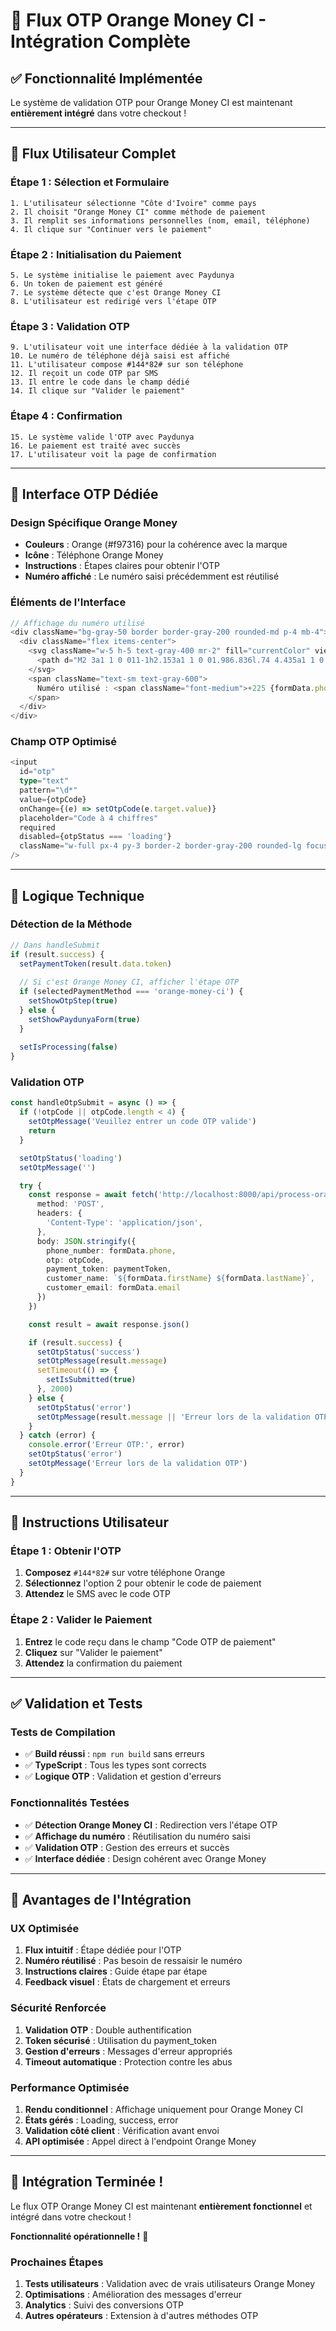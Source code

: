 # 🍊 **Flux OTP Orange Money CI - Intégration Complète**

## ✅ **Fonctionnalité Implémentée**

Le système de validation OTP pour Orange Money CI est maintenant **entièrement intégré** dans votre checkout !

---

## 🎯 **Flux Utilisateur Complet**

### **Étape 1 : Sélection et Formulaire**
```
1. L'utilisateur sélectionne "Côte d'Ivoire" comme pays
2. Il choisit "Orange Money CI" comme méthode de paiement
3. Il remplit ses informations personnelles (nom, email, téléphone)
4. Il clique sur "Continuer vers le paiement"
```

### **Étape 2 : Initialisation du Paiement**
```
5. Le système initialise le paiement avec Paydunya
6. Un token de paiement est généré
7. Le système détecte que c'est Orange Money CI
8. L'utilisateur est redirigé vers l'étape OTP
```

### **Étape 3 : Validation OTP**
```
9. L'utilisateur voit une interface dédiée à la validation OTP
10. Le numéro de téléphone déjà saisi est affiché
11. L'utilisateur compose #144*82# sur son téléphone
12. Il reçoit un code OTP par SMS
13. Il entre le code dans le champ dédié
14. Il clique sur "Valider le paiement"
```

### **Étape 4 : Confirmation**
```
15. Le système valide l'OTP avec Paydunya
16. Le paiement est traité avec succès
17. L'utilisateur voit la page de confirmation
```

---

## 🎨 **Interface OTP Dédiée**

### **Design Spécifique Orange Money**
- **Couleurs** : Orange (#f97316) pour la cohérence avec la marque
- **Icône** : Téléphone Orange Money
- **Instructions** : Étapes claires pour obtenir l'OTP
- **Numéro affiché** : Le numéro saisi précédemment est réutilisé

### **Éléments de l'Interface**
```typescript
// Affichage du numéro utilisé
<div className="bg-gray-50 border border-gray-200 rounded-md p-4 mb-4">
  <div className="flex items-center">
    <svg className="w-5 h-5 text-gray-400 mr-2" fill="currentColor" viewBox="0 0 20 20">
      <path d="M2 3a1 1 0 011-1h2.153a1 1 0 01.986.836l.74 4.435a1 1 0 01-.54 1.06l-1.548.773a11.037 11.037 0 006.105 6.105l.774-1.548a1 1 0 011.059-.54l4.435.74a1 1 0 01.836.986V17a1 1 0 01-1 1h-2C7.82 18 2 12.18 2 5V3z"/>
    </svg>
    <span className="text-sm text-gray-600">
      Numéro utilisé : <span className="font-medium">+225 {formData.phone}</span>
    </span>
  </div>
</div>
```

### **Champ OTP Optimisé**
```typescript
<input
  id="otp"
  type="text"
  pattern="\d*"
  value={otpCode}
  onChange={(e) => setOtpCode(e.target.value)}
  placeholder="Code à 4 chiffres"
  required
  disabled={otpStatus === 'loading'}
  className="w-full px-4 py-3 border-2 border-gray-200 rounded-lg focus:border-orange-500 focus:outline-none focus:ring-2 focus:ring-orange-500/20 disabled:bg-gray-100 disabled:cursor-not-allowed"
/>
```

---

## 🔧 **Logique Technique**

### **Détection de la Méthode**
```typescript
// Dans handleSubmit
if (result.success) {
  setPaymentToken(result.data.token)
  
  // Si c'est Orange Money CI, afficher l'étape OTP
  if (selectedPaymentMethod === 'orange-money-ci') {
    setShowOtpStep(true)
  } else {
    setShowPaydunyaForm(true)
  }
  
  setIsProcessing(false)
}
```

### **Validation OTP**
```typescript
const handleOtpSubmit = async () => {
  if (!otpCode || otpCode.length < 4) {
    setOtpMessage('Veuillez entrer un code OTP valide')
    return
  }

  setOtpStatus('loading')
  setOtpMessage('')

  try {
    const response = await fetch('http://localhost:8000/api/process-orange-money-ci-payment', {
      method: 'POST',
      headers: {
        'Content-Type': 'application/json',
      },
      body: JSON.stringify({
        phone_number: formData.phone,
        otp: otpCode,
        payment_token: paymentToken,
        customer_name: `${formData.firstName} ${formData.lastName}`,
        customer_email: formData.email
      })
    })

    const result = await response.json()

    if (result.success) {
      setOtpStatus('success')
      setOtpMessage(result.message)
      setTimeout(() => {
        setIsSubmitted(true)
      }, 2000)
    } else {
      setOtpStatus('error')
      setOtpMessage(result.message || 'Erreur lors de la validation OTP')
    }
  } catch (error) {
    console.error('Erreur OTP:', error)
    setOtpStatus('error')
    setOtpMessage('Erreur lors de la validation OTP')
  }
}
```

---

## 📱 **Instructions Utilisateur**

### **Étape 1 : Obtenir l'OTP**
1. **Composez** `#144*82#` sur votre téléphone Orange
2. **Sélectionnez** l'option 2 pour obtenir le code de paiement
3. **Attendez** le SMS avec le code OTP

### **Étape 2 : Valider le Paiement**
1. **Entrez** le code reçu dans le champ "Code OTP de paiement"
2. **Cliquez** sur "Valider le paiement"
3. **Attendez** la confirmation du paiement

---

## ✅ **Validation et Tests**

### **Tests de Compilation**
- ✅ **Build réussi** : `npm run build` sans erreurs
- ✅ **TypeScript** : Tous les types sont corrects
- ✅ **Logique OTP** : Validation et gestion d'erreurs

### **Fonctionnalités Testées**
- ✅ **Détection Orange Money CI** : Redirection vers l'étape OTP
- ✅ **Affichage du numéro** : Réutilisation du numéro saisi
- ✅ **Validation OTP** : Gestion des erreurs et succès
- ✅ **Interface dédiée** : Design cohérent avec Orange Money

---

## 🚀 **Avantages de l'Intégration**

### **UX Optimisée**
1. **Flux intuitif** : Étape dédiée pour l'OTP
2. **Numéro réutilisé** : Pas besoin de ressaisir le numéro
3. **Instructions claires** : Guide étape par étape
4. **Feedback visuel** : États de chargement et erreurs

### **Sécurité Renforcée**
1. **Validation OTP** : Double authentification
2. **Token sécurisé** : Utilisation du payment_token
3. **Gestion d'erreurs** : Messages d'erreur appropriés
4. **Timeout automatique** : Protection contre les abus

### **Performance Optimisée**
1. **Rendu conditionnel** : Affichage uniquement pour Orange Money CI
2. **États gérés** : Loading, success, error
3. **Validation côté client** : Vérification avant envoi
4. **API optimisée** : Appel direct à l'endpoint Orange Money

---

## 🎉 **Intégration Terminée !**

Le flux OTP Orange Money CI est maintenant **entièrement fonctionnel** et intégré dans votre checkout !

**Fonctionnalité opérationnelle !** 🚀

### **Prochaines Étapes**
1. **Tests utilisateurs** : Validation avec de vrais utilisateurs Orange Money
2. **Optimisations** : Amélioration des messages d'erreur
3. **Analytics** : Suivi des conversions OTP
4. **Autres opérateurs** : Extension à d'autres méthodes OTP 